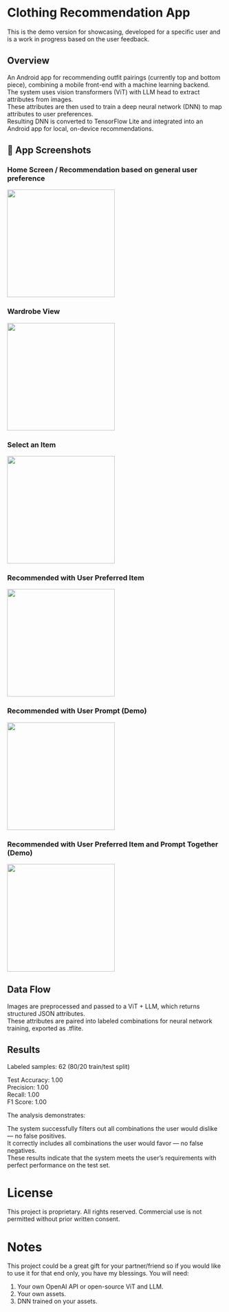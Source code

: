 # Clothing Recommendation App

This is the demo version for showcasing, developed for a specific user and is a work in progress based on the user feedback.

## Overview

An Android app for recommending outfit pairings (currently top and bottom piece), combining a mobile front-end with a machine learning backend.  
The system uses vision transformers (ViT) with LLM head to extract attributes from images.  
These attributes are then used to train a deep neural network (DNN) to map attributes to user preferences.  
Resulting DNN is converted to TensorFlow Lite and integrated into an Android app for local, on-device recommendations.

## 📱 App Screenshots

### Home Screen / Recommendation based on general user preference
<img src="screenshots/Screenshot_1.png" width="250"/>

### Wardrobe View
<img src="screenshots/Screenshot_2.png" width="250"/>

### Select an Item
<img src="screenshots/Screenshot_3.png" width="250"/>

### Recommended with User Preferred Item
<img src="screenshots/Screenshot_4.png" width="250"/>

### Recommended with User Prompt (Demo)
<img src="screenshots/Screenshot_5.png" width="250"/>

### Recommended with User Preferred Item and Prompt Together (Demo)
<img src="screenshots/Screenshot_6.png" width="250"/>

## Data Flow

Images are preprocessed and passed to a ViT + LLM, which returns structured JSON attributes.  
These attributes are paired into labeled combinations for neural network training, exported as .tflite.

## Results
Labeled samples: 62  (80/20 train/test split)

Test Accuracy: 1.00  
Precision: 1.00  
Recall: 1.00  
F1 Score: 1.00  

The analysis demonstrates:

The system successfully filters out all combinations the user would dislike — no false positives.  
It correctly includes all combinations the user would favor — no false negatives.  
These results indicate that the system meets the user’s requirements with perfect performance on the test set.  

# License

This project is proprietary. All rights reserved. Commercial use is not permitted without prior written consent.

# Notes

This project could be a great gift for your partner/friend so if you would like to use it for that end only, you have my blessings. You will need:  
1. Your own OpenAI API or open-source ViT and LLM.
2. Your own assets.
3. DNN trained on your assets.

